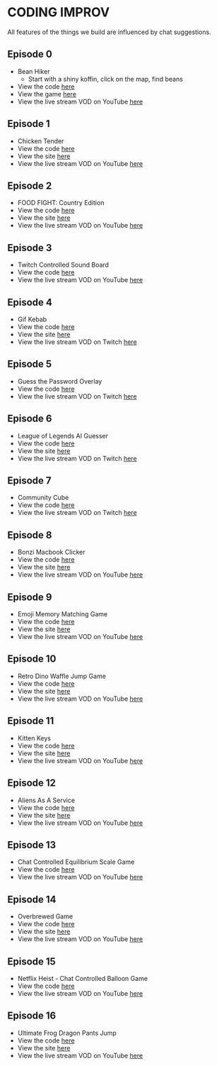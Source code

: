 # CODING IMPROV

All features of the things we build are influenced by chat suggestions.

## Episode 0

- Bean Hiker
  - Start with a shiny koffin, click on the map, find beans
- View the code [here](./episode_000)
- View the game [here](https://bean-hiker.now.sh)
- View the live stream VOD on YouTube [here](https://www.youtube.com/watch?v=bDfKInreK0U&list=PLM_i0obccy3un5DwQw-wRq0QvoH1P_Wk0&index=1)

## Episode 1

- Chicken Tender
- View the code [here](./episode_001)
- View the site [here](https://chicken-tender.vercel.app/)
- View the live stream VOD on YouTube [here](https://www.youtube.com/watch?v=D0gaknHVaeI&list=PLM_i0obccy3un5DwQw-wRq0QvoH1P_Wk0&index=2)

## Episode 2

- FOOD FIGHT: Country Edition
- View the code [here](./episode_002)
- View the site [here](https://country-food-fight.surge.sh/?channel=codinggarden)
- View the live stream VOD on YouTube [here](https://www.youtube.com/watch?v=XFBhlidsFoc&list=PLM_i0obccy3un5DwQw-wRq0QvoH1P_Wk0&index=3)

## Episode 3

- Twitch Controlled Sound Board
- View the code [here](./episode_003)
- View the live stream VOD on YouTube [here](https://www.youtube.com/watch?v=VtfuiclLMlI&list=PLM_i0obccy3un5DwQw-wRq0QvoH1P_Wk0&index=4)

## Episode 4

- Gif Kebab
- View the code [here](./episode_004)
- View the site [here](https://gif-kebab.surge.sh/)
- View the live stream VOD on Twitch [here](https://www.twitch.tv/videos/887587488)

## Episode 5

- Guess the Password Overlay
- View the code [here](./episode_005)
- View the live stream VOD on Twitch [here](https://www.twitch.tv/videos/999210888)

## Episode 6

- League of Legends AI Guesser
- View the code [here](./episode_006)
- View the site [here](http://lol-ai-guesser.surge.sh)
- View the live stream VOD on Twitch [here](https://www.twitch.tv/videos/1022387017)

## Episode 7

- Community Cube
- View the code [here](./episode_007)
- View the live stream VOD on Twitch [here](https://www.twitch.tv/videos/1022368864)

## Episode 8

- Bonzi Macbook Clicker
- View the code [here](./episode_008)
- View the site [here](http://bonzi-clicker.surge.sh/)
- View the live stream VOD on YouTube [here](https://youtu.be/dMHrIhbtuXY)

## Episode 9

- Emoji Memory Matching Game
- View the code [here](./episode_009)
- View the site [here](http://flip-schwap.surge.sh)
- View the live stream VOD on YouTube [here](https://youtu.be/GtcWY40HPWY)

## Episode 10

- Retro Dino Waffle Jump Game
- View the code [here](./episode_010)
- View the site [here](http://retro-dino-waffle-jump.surge.sh)
- View the live stream VOD on YouTube [here](https://youtu.be/5hn1HdDhLQo)

## Episode 11

- Kitten Keys
- View the code [here](./episode_011)
- View the site [here](http://kitten-keys.surge.sh)
- View the live stream VOD on YouTube [here](https://youtu.be/SQvCwOQvSJQ)

## Episode 12

- Aliens As A Service
- View the code [here](./episode_012)
- View the site [here](http://aliens-as-a-service.surge.sh)
- View the live stream VOD on YouTube [here](https://youtu.be/F1sWcv9NHUM)

## Episode 13

- Chat Controlled Equilibrium Scale Game
- View the code [here](./episode_013)
- View the live stream VOD on YouTube [here](https://youtu.be/Rx5yUa503k4)

## Episode 14

- Overbrewed Game
- View the code [here](./episode_014)
- View the site [here](http://overbrewed.surge.sh)
- View the live stream VOD on YouTube [here](https://youtu.be/t0q18GQUs38)

## Episode 15

- Netflix Heist - Chat Controlled Balloon Game
- View the code [here](./episode_015)
- View the live stream VOD on YouTube [here](https://youtu.be/Xyh4drfjcOw)

## Episode 16

- Ultimate Frog Dragon Pants Jump
- View the code [here](./episode_016)
- View the site [here](http://ultimate-frog-dragon-pants-jump.surge.sh)
- View the live stream VOD on YouTube [here](https://youtu.be/1gAU6G2DRiM)
